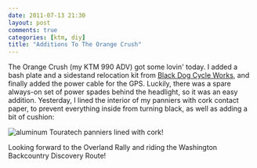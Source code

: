 ```yaml
---
date: 2011-07-13 21:30
layout: post
comments: true
categories: [ktm, diy]
title: "Additions To The Orange Crush"
---
```


The Orange Crush (my KTM 990 ADV) got some lovin' today.  I added a bash plate and a sidestand relocation kit from [Black Dog Cycle Works][1], and finally added the power cable for the GPS.  Luckily, there was a spare always-on set of power spades behind the headlight, so it was an easy addition.  Yesterday, I lined the interior of my panniers with cork contact paper, to prevent everything inside from turning black, as well as adding a bit of cushion:

![aluminum Touratech panniers lined with cork!][2]

Looking forward to the Overland Rally and riding the Washington Backcountry Discovery Route!

[1]: http://www.blackdogcw.com/
[2]: /images/cork_panniers.jpg